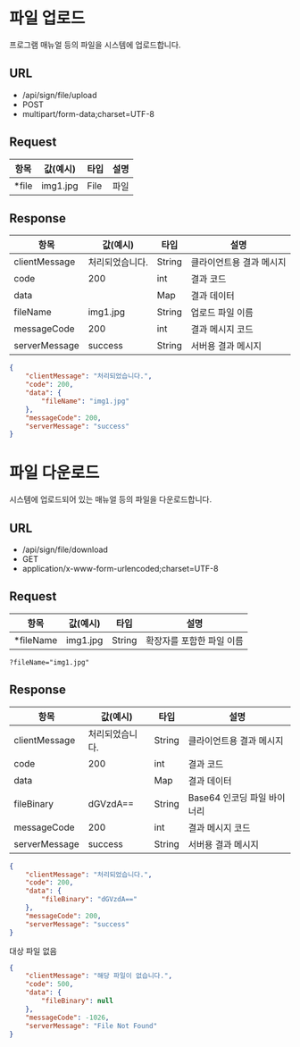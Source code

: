 # 파일 업로드
프로그램 매뉴얼 등의 파일을 시스템에 업로드합니다.
## URL
* /api/sign/file/upload
* POST
* multipart/form-data;charset=UTF-8
## Request
|항목|값(예시)|타입|설명|
|---|---|---|---|
|*file|img1.jpg|File|파일|
## Response
|항목|값(예시)|타입|설명|
|---|---|---|---|
|clientMessage|처리되었습니다.|String|클라이언트용 결과 메시지|
|code|200|int|결과 코드|
|data||Map|결과 데이터|
|fileName|img1.jpg|String|업로드 파일 이름|
|messageCode|200|int|결과 메시지 코드|
|serverMessage|success|String|서버용 결과 메시지|
```json
{
    "clientMessage": "처리되었습니다.",
    "code": 200,
    "data": {
        "fileName": "img1.jpg"
    },
    "messageCode": 200,
    "serverMessage": "success"
}
```


# 파일 다운로드 
시스템에 업로드되어 있는 매뉴얼 등의 파일을 다운로드합니다.
## URL
* /api/sign/file/download
* GET
* application/x-www-form-urlencoded;charset=UTF-8
## Request
|항목|값(예시)|타입|설명|
|---|---|---|---|
|*fileName|img1.jpg|String|확장자를 포함한 파일 이름|
```
?fileName="img1.jpg"
```
## Response
|항목|값(예시)|타입|설명|
|---|---|---|---|
|clientMessage|처리되었습니다.|String|클라이언트용 결과 메시지|
|code|200|int|결과 코드|
|data||Map|결과 데이터|
|fileBinary|dGVzdA==|String|Base64 인코딩 파일 바이너리|
|messageCode|200|int|결과 메시지 코드|
|serverMessage|success|String|서버용 결과 메시지|
```json
{
    "clientMessage": "처리되었습니다.",
    "code": 200,
    "data": {
        "fileBinary": "dGVzdA=="
    },
    "messageCode": 200,
    "serverMessage": "success"
}
```
대상 파일 없음
```json
{
    "clientMessage": "해당 파일이 없습니다.",
    "code": 500,
    "data": {
        "fileBinary": null
    },
    "messageCode": -1026,
    "serverMessage": "File Not Found"
}
```